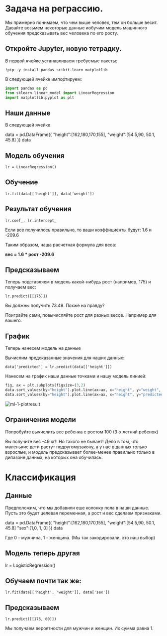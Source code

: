 # Задача на реграссию.

Мы примерно понимаем, что чем выше человек, тем он больше весит. Давайте возьмем некоторые данные иобучим модель машинного обучения предсказывать вес человека по его росту.

## Откройте Jupyter, новую тетрадку.

В первой ячейке устанавливаем требуемые пакеты:

`!pip -y install pandas scikit-learn matplotlib`

В следующей ячейке импортируем:

```python
import pandas as pd
from sklearn.linear_model import LinearRegression
import matplotlib.pyplot as plt
```

## Наши данные

В следующей ячейке

data = pd.DataFrame({
   "height":[162,180,170,155],
   "weight":[54.5,90, 50.1, 45.8]
})
data

## Модель обучения

`lr = LinearRegression()`

## Обучение

`lr.fit(data[['height']], data['weight'])`

## Результат обучения

`lr.coef_, lr.intercept_`

Если все получилось правильно, то ваши коэффициенты будут: 1.6 и -209.6

Таким образом, наша расчетная формула для веса:

**вес = 1.6 * рост -209.6**

## Предсказываем

Теперь подставляем в модель какой-нибудь рост (например, 175) и получаем вес:

`lr.predict([[175]])`

Вы должны получить 73.49. Похже на правду?

Поиграйте сами, повычисляйте рост для разных весов. Например для вашего.

## График

Теперь нанесем модель на данные

Вычислим предсказанные значения для наших данных:

`data['predicted'] = lr.predict(data[['height']])`

Нанесем на график наши данные точками и нашу модель линией:

```python
fig, ax = plt.subplots(figsize=(3,2)
data.sort_values(by="height").plot.line(ax=ax, x="height", y="weight", style='o')
data.sort_values(by="height").plot.line(ax=ax, x="height", y="predicted")
```

![ml-1-plotresult](../img/ml-1-plotresult.jpg)

## Ограничения модели

Попробуйте вычислить вес ребенка с ростом 100 (3-х летний ребенок)

Вы получите вес -49 кг!! Но такого не бывает! Дело в том, что маленькие дети растут подругомузакону, а у нас в данных только взрослые, и модель предсказывает более-менее правильно только в дипазоне данных, на которых она обучилась.

# Классификация

## Данные

Предположим, что мы добавили еше колонку пола в наши данные. Пусть это будет целевая переменная, а рост и вес сделаем признаками.

data = pd.DataFrame({
   "height":[162,180,170,155],
   "weight":[54.5,90, 50.1, 45.8]
   "sex":[1,0, 1, 0]
})
data

Где 0 - мужчина, 1 - женщина. (Мы так закодировали, это наш выбор)

## Модель теперь другая

lr = LogisticRegression()

## Обучаем почти так же:

`lr.fit(data[['height', 'weight']], data['sex'])`

## Предсказываем

`lr.predict([[175, 60]])`

Мы получаем вероятности для мужчин и женщин. Их сумма равна 1.


